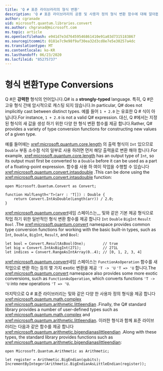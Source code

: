 ```yaml
---
title: 'Q # 표준 라이브러리의 형식 변환'
description: 'Q # 표준 라이브러리의 공용 및 사용자 정의 형식 변환 함수에 대해 알아봅니다.'
author: cgranade
uid: microsoft.quantum.libraries.convert
ms.author: chgranad@microsoft.com
ms.topic: article
ms.openlocfilehash: e941d7e3d76459546861410e91a03d7315183867
ms.sourcegitcommit: 0181e7c9e98f9af30ea32d3cd8e7e5e30257a4dc
ms.translationtype: MT
ms.contentlocale: ko-KR
ms.lasthandoff: 06/23/2020
ms.locfileid: "85275737"
---
```

# <a name="type-conversions"></a><span data-ttu-id="025eb-103">형식 변환</span><span class="sxs-lookup"><span data-stu-id="025eb-103">Type Conversions</span></span> #

<span data-ttu-id="025eb-104">Q #은 **강력한** 형식의 언어입니다.</span><span class="sxs-lookup"><span data-stu-id="025eb-104">Q# is a **strongly-typed** language.</span></span>
<span data-ttu-id="025eb-105">특히, Q #은 고유 형식 간에 암시적으로 캐스팅 되지 않습니다.</span><span class="sxs-lookup"><span data-stu-id="025eb-105">In particular, Q# does not implicitly cast between distinct types.</span></span> <span data-ttu-id="025eb-106">예를 들어 `1 + 2.0` 는 유효한 Q # 식이 아닙니다.</span><span class="sxs-lookup"><span data-stu-id="025eb-106">For instance, `1 + 2.0` is not a valid Q# expression.</span></span>
<span data-ttu-id="025eb-107">대신, Q #에서는 지정 된 형식의 새 값을 생성 하기 위한 다양 한 형식 변환 함수를 제공 합니다.</span><span class="sxs-lookup"><span data-stu-id="025eb-107">Rather, Q# provides a variety of type conversion functions for constructing new values of a given type.</span></span>

<span data-ttu-id="025eb-108">예를 들어에는 <xref:microsoft.quantum.core.length> 의 출력 형식이 `Int` 있으므로 `Double` 부동 소수점 식의 일부로 사용 하려면 먼저 해당 출력을로 변환 해야 합니다.</span><span class="sxs-lookup"><span data-stu-id="025eb-108">For example, <xref:microsoft.quantum.core.length> has an output type of `Int`, so its output must first be converted to a `Double` before it can be used as a part of a floating-point expression.</span></span>
<span data-ttu-id="025eb-109">함수를 사용 하 여이 작업을 수행할 수 있습니다 <xref:microsoft.quantum.convert.intasdouble> .</span><span class="sxs-lookup"><span data-stu-id="025eb-109">This can be done using the <xref:microsoft.quantum.convert.intasdouble> function:</span></span>

```qsharp
open Microsoft.Quantum.Convert as Convert;

function HalfLength<'T>(arr : 'T[]) : Double {
    return Convert.IntAsDouble(Length(arr)) / 2.0;
}
```

<span data-ttu-id="025eb-110"><xref:microsoft.quantum.convert>네임 스페이스는,,, 및와 같은 기본 제공 형식으로 작업 하기 위한 일반적인 형식 변환 함수를 제공 합니다 `Int` `Double` `BigInt` `Result` `Bool` .</span><span class="sxs-lookup"><span data-stu-id="025eb-110">The <xref:microsoft.quantum.convert> namespace provides common type conversion functions for working with the basic built-in types, such as `Int`, `Double`, `BigInt`, `Result`, and `Bool`:</span></span>

```qsharp
let bool = Convert.ResultAsBool(One);        // true
let big = Convert.IntAsBigInt(271);          // 271L
let indices = Convert.RangeAsIntArray(0..4); // [0, 1, 2, 3, 4]
```

<span data-ttu-id="025eb-111"><xref:microsoft.quantum.convert>네임 스페이스는 `FunctionAsOperation` 함수를 새 작업으로 변환 하는 등의 몇 가지 exotic 변환을 제공 `'T -> 'U` `'T => 'U` 합니다.</span><span class="sxs-lookup"><span data-stu-id="025eb-111">The <xref:microsoft.quantum.convert> namespace also provides some more exotic conversions, such as `FunctionAsOperation`, which converts functions `'T -> 'U` into new operations `'T => 'U`.</span></span>

<span data-ttu-id="025eb-112">마지막으로 Q # 표준 라이브러리는 및와 같은 다양 한 사용자 정의 형식을 제공 합니다 <xref:microsoft.quantum.math.complex> <xref:microsoft.quantum.arithmetic.littleendian> .</span><span class="sxs-lookup"><span data-stu-id="025eb-112">Finally, the Q# standard library provides a number of user-defined types such as <xref:microsoft.quantum.math.complex> and <xref:microsoft.quantum.arithmetic.littleendian>.</span></span>
<span data-ttu-id="025eb-113">이러한 형식과 함께 표준 라이브러리는 다음과 같은 함수를 제공 합니다 <xref:microsoft.quantum.arithmetic.bigendianaslittleendian> .</span><span class="sxs-lookup"><span data-stu-id="025eb-113">Along with these types, the standard library provides functions such as <xref:microsoft.quantum.arithmetic.bigendianaslittleendian>:</span></span>

```Q#
open Microsoft.Quantum.Arithmetic as Arithmetic;

let register = Arithmetic.BigEndian(qubits);
IncrementByInteger(Arithmetic.BigEndianAsLittleEndian(register));
```
